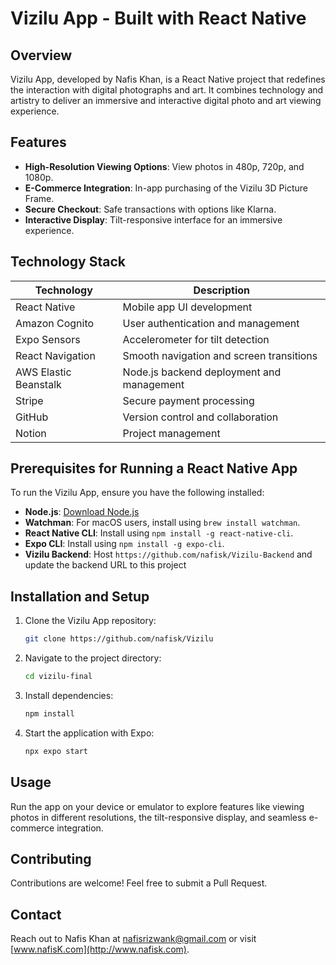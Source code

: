 # Vizilu App - Built with React Native

## Overview

Vizilu App, developed by Nafis Khan, is a React Native project that redefines the interaction with digital photographs and art. It combines technology and artistry to deliver an immersive and interactive digital photo and art viewing experience.

## Features

- **High-Resolution Viewing Options**: View photos in 480p, 720p, and 1080p.
- **E-Commerce Integration**: In-app purchasing of the Vizilu 3D Picture Frame.
- **Secure Checkout**: Safe transactions with options like Klarna.
- **Interactive Display**: Tilt-responsive interface for an immersive experience.

## Technology Stack

| Technology            | Description                                      |
|-----------------------|--------------------------------------------------|
| React Native          | Mobile app UI development                        |
| Amazon Cognito        | User authentication and management               |
| Expo Sensors          | Accelerometer for tilt detection                 |
| React Navigation      | Smooth navigation and screen transitions         |
| AWS Elastic Beanstalk | Node.js backend deployment and management        |
| Stripe                | Secure payment processing                        |
| GitHub                | Version control and collaboration                 |
| Notion                | Project management                               |

## Prerequisites for Running a React Native App

To run the Vizilu App, ensure you have the following installed:

- **Node.js**: [Download Node.js](https://nodejs.org/)
- **Watchman**: For macOS users, install using `brew install watchman`.
- **React Native CLI**: Install using `npm install -g react-native-cli`.
- **Expo CLI**: Install using `npm install -g expo-cli`.
- **Vizilu Backend**: Host `https://github.com/nafisk/Vizilu-Backend` and update the backend URL to this project

## Installation and Setup

1. Clone the Vizilu App repository:
   ```bash
   git clone https://github.com/nafisk/Vizilu
   ```

2. Navigate to the project directory:
   ```bash
   cd vizilu-final
   ```

3. Install dependencies:
   ```bash
   npm install
   ```

4. Start the application with Expo:
   ```bash
   npx expo start
   ```

## Usage

Run the app on your device or emulator to explore features like viewing photos in different resolutions, the tilt-responsive display, and seamless e-commerce integration.

## Contributing

Contributions are welcome! Feel free to submit a Pull Request.

## Contact

Reach out to Nafis Khan at nafisrizwank@gmail.com or visit [www.nafisK.com](http://www.nafisk.com).
